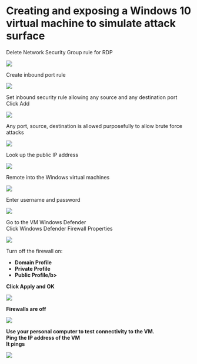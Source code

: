 <h1>Creating and exposing a Windows 10 virtual machine to simulate attack surface</h1>

Delete Network Security Group rule for RDP <br/>

![](https://github.com/rbrianshutt/azure_honeypot_live_cyber_attack/blob/main/SOC%20Lab/1.3%20delete%20nsg%20rule.png)
<br />

Create inbound port rule <br/>

![](https://github.com/rbrianshutt/azure_honeypot_live_cyber_attack/blob/main/SOC%20Lab/1.3.2%20create%20inbound%20port%20rule.png)
<br />

Set inbound security rule allowing any source and any destination port<br/>
Click Add <br/>

![](https://github.com/rbrianshutt/azure_honeypot_live_cyber_attack/blob/main/SOC%20Lab/1.3.3%20add%20inbound%20security%20rule.png)
<br />

Any port, source, destination is allowed purposefully to allow brute force attacks <br/>

![](https://github.com/rbrianshutt/azure_honeypot_live_cyber_attack/blob/main/SOC%20Lab/1.3.4%20rule%20added.png)
<br />

Look up the public IP address  <br/>

![](https://github.com/rbrianshutt/azure_honeypot_live_cyber_attack/blob/main/SOC%20Lab/1.4%20get%20public%20ip%20address.png)
<br />

Remote into the Windows virtual machines <br/>

![](https://github.com/rbrianshutt/azure_honeypot_live_cyber_attack/blob/main/SOC%20Lab/1.4.2%20remote%20into%20vm.png)
<br />

Enter username and password <br/>

![](https://github.com/rbrianshutt/azure_honeypot_live_cyber_attack/blob/main/SOC%20Lab/1.4.3%20username%20and%20password.png)
<br />

Go to the VM Windows Defender  <br/>
Click Windows Defender Firewall Properties<br/>

![](https://github.com/rbrianshutt/azure_honeypot_live_cyber_attack/blob/main/SOC%20Lab/1.5.1%20vm%20windows%20defender%2C%20click%20windows%20defender%20firewall%20properties.png)
<br />

Turn off the firewall on: <br/>
- <b>Domain Profile</b> 
- <b>Private Profile</b>
- <b>Public Profile/b>

Click Apply and OK <br/>


![](https://github.com/rbrianshutt/azure_honeypot_live_cyber_attack/blob/main/SOC%20Lab/1.5.2%20turn%20off%20domain%2C%20private%2C%20public.png)
<br />

Firewalls are off  <br/>

![](https://github.com/rbrianshutt/azure_honeypot_live_cyber_attack/blob/main/SOC%20Lab/1.5.3%20firewalls%20are%20off.png)
<br />

Use your personal computer to test connectivity to the VM. <br/>
Ping the IP address of the VM <br/>
It pings <br/>

![](https://github.com/rbrianshutt/azure_honeypot_live_cyber_attack/blob/main/SOC%20Lab/1.5.4%20use%20ping%20to%20test%20ability%20to%20connect%20to%20vm%20from%20own%20computer.png)
<br />
